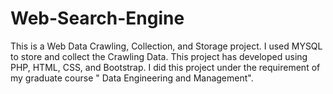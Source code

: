 # Web-Search-Engine

This is a Web Data Crawling, Collection, and Storage project. I used MYSQL to store and collect the Crawling Data. 
This project has developed using PHP, HTML, CSS, and Bootstrap.
I did this project under the requirement of my graduate course " Data Engineering and Management".
